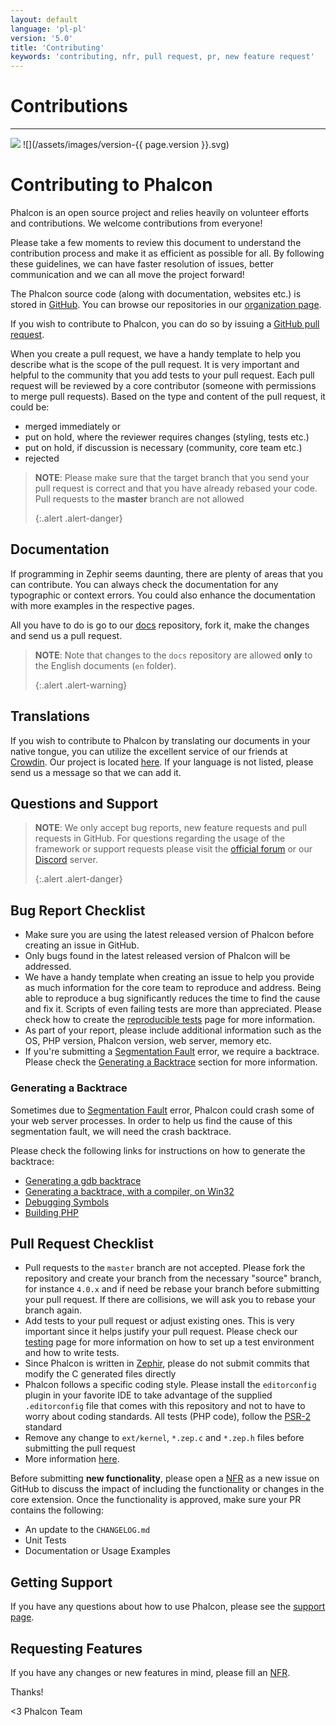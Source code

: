 ```yaml
---
layout: default
language: 'pl-pl'
version: '5.0'
title: 'Contributing'
keywords: 'contributing, nfr, pull request, pr, new feature request'
---
```


# Contributions
- - -
![](/assets/images/document-status-under-review-red.svg) ![](/assets/images/version-{{ page.version }}.svg)

# Contributing to Phalcon
Phalcon is an open source project and relies heavily on volunteer efforts and contributions. We welcome contributions from everyone!

Please take a few moments to review this document to understand the contribution process and make it as efficient as possible for all. By following these guidelines, we can have faster resolution of issues, better communication and we can all move the project forward!

The Phalcon source code (along with documentation, websites etc.) is stored in [GitHub][github]. You can browse our repositories in our [organization page][phalcon-org].

If you wish to contribute to Phalcon, you can do so by issuing a [GitHub pull request][github-pr].

When you create a pull request, we have a handy template to help you describe what is the scope of the pull request. It is very important and helpful to the community that you add tests to your pull request. Each pull request will be reviewed by a core contributor (someone with permissions to merge pull requests). Based on the type and content of the pull request, it could be:

* merged immediately or
* put on hold, where the reviewer requires changes (styling, tests etc.)
* put on hold, if discussion is necessary (community, core team etc.)
* rejected

> **NOTE**: Please make sure that the target branch that you send your pull request is correct and that you have already rebased your code. Pull requests to the **master** branch are not allowed 
> 
> {:.alert .alert-danger}

## Documentation
If programming in Zephir seems daunting, there are plenty of areas that you can contribute. You can always check the documentation for any typographic or context errors. You could also enhance the documentation with more examples in the respective pages.

All you have to do is go to our [docs][phalcon-docs] repository, fork it, make the changes and send us a pull request.

> **NOTE**: Note that changes to the `docs` repository are allowed **only** to the English documents (`en` folder). 
> 
> {:.alert .alert-warning}

## Translations
If you wish to contribute to Phalcon by translating our documents in your native tongue, you can utilize the excellent service of our friends at [Crowdin][crowdin]. Our project is located [here][phalcon-docs]. If your language is not listed, please send us a message so that we can add it.

## Questions and Support

> **NOTE**: We only accept bug reports, new feature requests and pull requests in GitHub. For questions regarding the usage of the framework or support requests please visit the [official forum][phalcon-forum] or our [Discord][phalcon-discord] server. 
> 
> {:.alert .alert-danger}

## Bug Report Checklist
- Make sure you are using the latest released version of Phalcon before creating an issue in GitHub.
- Only bugs found in the latest released version of Phalcon will be addressed.
- We have a handy template when creating an issue to help you provide as much information for the core team to reproduce and address. Being able to reproduce a bug significantly reduces the time to find the cause and fix it. Scripts of even failing tests are more than appreciated. Please check how to create the [reproducible tests][tests] page for more information.
- As part of your report, please include additional information such as the OS, PHP version, Phalcon version, web server, memory etc.
- If you're submitting a [Segmentation Fault][segfault] error, we require a backtrace. Please check the [Generating a Backtrace](#generating-a-backtrace) section for more information.

### Generating a Backtrace
Sometimes due to [Segmentation Fault][segfault] error, Phalcon could crash some of your web server processes. In order to help us find the cause of this segmentation fault, we will need the crash backtrace.

Please check the following links for instructions on how to generate the backtrace:

* [Generating a gdb backtrace][gdb]
* [Generating a backtrace, with a compiler, on Win32][gdb-w32]
* [Debugging Symbols][symbols]
* [Building PHP][building-php]

## Pull Request Checklist
- Pull requests to the `master` branch are not accepted. Please fork the repository and create your branch from the necessary "source" branch, for instance `4.0.x` and if need be rebase your branch before submitting your pull request. If there are collisions, we will ask you to rebase your branch again.
- Add tests to your pull request or adjust existing ones. This is very important since it helps justify your pull request. Please check our [testing][env] page for more information on how to set up a test environment and how to write tests.
- Since Phalcon is written in [Zephir][zephir], please do not submit commits that modify the C generated files directly
- Phalcon follows a specific coding style. Please install the `editorconfig` plugin in your favorite IDE to take advantage of the supplied `.editorconfig` file that comes with this repository and not to have to worry about coding standards. All tests (PHP code), follow the [PSR-2][psr-2] standard
- Remove any change to `ext/kernel`, `*.zep.c` and `*.zep.h` files before submitting the pull request
- More information [here][pr].

Before submitting **new functionality**, please open a [NFR][nfr] as a new issue on GitHub to discuss the impact of including the functionality or changes in the core extension. Once the functionality is approved, make sure your PR contains the following:

- An update to the `CHANGELOG.md`
- Unit Tests
- Documentation or Usage Examples

## Getting Support
If you have any questions about how to use Phalcon, please see the [support page][support].

## Requesting Features
If you have any changes or new features in mind, please fill an [NFR][nfr].

Thanks!


<3 Phalcon Team

[github]: https://github.com
[phalcon-org]: https://github.com/phalcon
[github-pr]: https://help.github.com/articles/using-pull-requests/
[phalcon-docs]: https://crowdin.com/project/phalcon-documentation
[phalcon-docs]: https://crowdin.com/project/phalcon-documentation
[crowdin]: https://crowdin.com
[phalcon-forum]: https://phalcon.io/forum
[phalcon-discord]: https://phalcon.io/discord
[tests]: reproducible-tests
[segfault]: https://en.wikipedia.org/wiki/Segmentation_fault
[gdb]: https://bugs.php.net/bugs-generating-backtrace.php
[gdb-w32]: https://bugs.php.net/bugs-generating-backtrace-win32.php
[symbols]: https://github.com/oerdnj/deb.sury.org/wiki/Debugging-symbols
[building-php]: http://www.phpinternalsbook.com/build_system/building_php.html
[env]: testing-environment
[zephir]: https://zephir-lang.com
[psr-2]: https://www.php-fig.org/psr/
[pr]: new-pull-request
[nfr]: new-feature-request
[support]: https://phalcon.io/support
